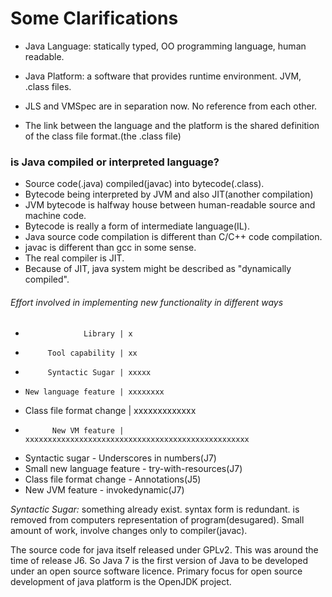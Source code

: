 # Some Clarifications

- Java Language: statically typed, OO programming language, human readable.

- Java Platform: a software that provides runtime environment. JVM, .class files.

- JLS and VMSpec are in separation now. No reference from each other.

- The link between the language and the platform is the shared definition of the
  class file format.(the .class file)

### is Java compiled or interpreted language?

- Source code(.java) compiled(javac) into bytecode(.class).
- Bytecode being interpreted by JVM and also JIT(another compilation)
- JVM bytecode is halfway house between human-readable source and machine code.
- Bytecode is really a form of intermediate language(IL).
- Java source code compilation is different than C/C++ code compilation.
- javac is different than gcc in some sense.
- The real compiler is JIT.
- Because of JIT, java system might be described as "dynamically compiled".


###### Effort involved in implementing new functionality in different ways

-                  Library | x
-          Tool capability | xx
-          Syntactic Sugar | xxxxx
-     New language feature | xxxxxxxx
- Class file format change | xxxxxxxxxxxxx
-           New VM feature | xxxxxxxxxxxxxxxxxxxxxxxxxxxxxxxxxxxxxxxxxxxxxxxxxx

* Syntactic sugar - Underscores in numbers(J7)
* Small new language feature - try-with-resources(J7)
* Class file format change - Annotations(J5)
* New JVM feature - invokedynamic(J7)

*Syntactic Sugar:* something already exist. syntax form is redundant. is removed
from computers representation of program(desugared). Small amount of work,
involve changes only to compiler(javac).

The source code for java itself released under GPLv2. This was around the time
of release J6. So Java 7 is the first version of Java to be developed under an
open source software licence. Primary focus for open source development of java
platform is the OpenJDK project.
